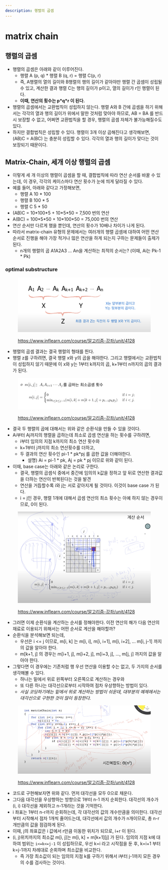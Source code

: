 ```yaml
---
description: 행렬의 곱셈
---
```


# matrix chain

## 행렬의 곱셈

* 행렬의 곱셈은 아래와 같이 이루어진다.&#x20;
  * 행렬 A (p, q) \* 행렬 B (q, r) = 행렬 C(p, r)&#x20;
  * 즉, A행렬의 열의 길이와 B행렬의 행의 길이가 같아야만 행렬 간 곱셈이 성립될 수 있고, 계산한 결과 행렬 C는 행의 길이가 p이고, 열의 길이가 r인 행렬이 된다.&#x20;
  * **이때, 연산의 횟수는 p\*q\*r 이 된다.**&#x20;
* 행렬의 곱셈에서는 교환법칙이 성립하지 않는다. 행렬 A와 B 간에 곱셈을 하기 위해서는 각각의 열과 행의 길이가 위에서 말한 것처럼 맞아야 하므로, AB = BA 를 반드시 보장할 수 없고, 어쩌면 교환법칙을 할 경우, 행렬의 곱셈 자체가 불가능해질수도 있다.&#x20;
* 하지만 결합법칙은 성립할 수 있다. 행렬이 3개 이상 곱해진다고 생각해보면, (AB)C = A(BC) 는 충분히 성립할 수 있다. 각각의 열과 행의 길이가 맞다는 것이 보장되기 때문이다.&#x20;

## Matrix-Chain, 세개 이상 행렬의 곱셈

* 이렇게 세 개 이상의 행렬이 곱셈을 할 때, 결합법칙에 따라 연산 순서를 바꿀 수 있는데, 이 경우, 각각의 케이스마다 연산 횟수가 눈에 띄게 달라질 수 있다.&#x20;
* 예를 들어, 아래와 같다고 가정해보면,&#x20;
  * 행렬 A 10 \* 100
  * 행렬 B 100 \* 5
  * 행렬 C 5 \* 50&#x20;
* (AB)C = 10\*100\*5 + 10\*5\*50 = 7,500 번의 연산&#x20;
* A(BC) = 100\*5\*50 + 10\*100\*50 = 75,000 번의 연산&#x20;
* 연산 순서만 다르게 했을 뿐인데, 연산의 횟수가 10배나 차이가 나게 된다.&#x20;
* 따라서 matrix-chain 유형의 문제에서는 여러개의 행렬 곱셈에 대하여 어떤 연산 순서로 진행을 해야 가장 적거나 많은 연산을 하게 되는지 구하는 문제들이 출제가 된다.&#x20;
  * n개의 행렬의 곱 A1A2A3 ... An을 계산하는 최적의 순서는? (이때, Ai는 Pk-1 \* Pk)&#x20;



### optimal substructure

<figure><img src="../../../.gitbook/assets/image (11) (2).png" alt=""><figcaption><p><a href="https://www.inflearn.com/course/%EC%95%8C%EA%B3%A0%EB%A6%AC%EC%A6%98-%EA%B0%95%EC%A2%8C/unit/4128">https://www.inflearn.com/course/알고리즘-강좌/unit/4128</a></p></figcaption></figure>

* 행렬의 곱셈 결과는 결국 행렬의 형태를 띈다.&#x20;
* 행렬 z를 구하려면, 결국 행렬 x와 y의 곱을 해야한다. 그리고 행렬에서는 교환법칙이 성립하지 않기 때문에 이 x와 y는 1부터 k까지의 곱, k+1부터 n까지의 곱의 결과가 된다.&#x20;

<figure><img src="../../../.gitbook/assets/image (43) (1) (1).png" alt=""><figcaption><p><a href="https://www.inflearn.com/course/%EC%95%8C%EA%B3%A0%EB%A6%AC%EC%A6%98-%EA%B0%95%EC%A2%8C/unit/4128">https://www.inflearn.com/course/알고리즘-강좌/unit/4128</a></p></figcaption></figure>

* 결국 두 행렬의 곱에 대해서는 위와 같은 순환식을 만들 수 있을 것이다.&#x20;
* Ai부터 Aj까지의 행렬을 곱하는데 최소로 곱셈 연산을 하는 횟수를 구하려면,&#x20;
  * i부터 임의의 지점 k까지의 최소 연산 횟수와
  * k+1부터 j까지의 최소 연산횟수를 더하고,&#x20;
  * 두 결과의 연산 횟수인 pi-1 \* pk\*pj 를 곱한 값을 더해야한다.&#x20;
    * 설명) Ai = pi-1 \* pk, Aj = pk \* pj 이므로 위와 같이 된다.&#x20;
* 이때, base case는 아래와 같은 논리로 구한다.&#x20;
  * 결국, 행렬의 곱셈식 중에서 중간에 임의의 k값을 정하고 앞 뒤로 연산한 결과값을 더하는 연산이 반복된다는 것을 발견
  * 연산을 거듭할수록 i와 j는 서로 같아지게 될 것이다. 이것이 base case 가 된다.&#x20;
  * i = j인 경우, 행렬 1개에 대해서 곱셈 연산의 최소 횟수는 아예 하지 않는 경우이므로, 0이 된다.&#x20;

&#x20;

<figure><img src="../../../.gitbook/assets/image (42) (1) (1).png" alt=""><figcaption><p><a href="https://www.inflearn.com/course/%EC%95%8C%EA%B3%A0%EB%A6%AC%EC%A6%98-%EA%B0%95%EC%A2%8C/unit/4128">https://www.inflearn.com/course/알고리즘-강좌/unit/4128</a></p></figcaption></figure>

* 그러면 이제 순환식을 계산하는 순서를 정해야한다. 이전 연산의 해가 다음 연산의 재료로 이용되기 위해서는 어떤 순서로 계산을 해야할까?&#x20;
* 순환식을 분석해보면 되는데,&#x20;
  * 우선은 i <= j 이므로, m\[i, k] 는 m\[i, i], m\[i, i+1], m\[i, i+2], ... m\[i, j-1] 까지의 값을 알아야 한다.&#x20;
  * m\[k+1, j] 의 경우는 m\[i+1, j], m\[i+2, j], m\[i+3, j], ..., m\[j, j] 까지의 값을 알아야 한다.&#x20;
* 그렇다면 이 경우에는 기존처럼 행 우선 연산을 이용할 수는 없고, 두 가지의 순서를 생각해볼 수 있다.&#x20;
  * 하나는 밑에서 위로 왼쪽부터 오른쪽으로 계산하는 경우와&#x20;
  * 또 다른 하나는 대각선으로부터 시작하여 점차 우상향하는 방법이 있다.&#x20;
  * _사실 코딩하기에는 밑에서 위로 계산하는 방법이 쉬운데, 대부분의 예제에서는 대각선으로 구현한 것이 많이 등장한다._&#x20;

<figure><img src="../../../.gitbook/assets/image (7) (3) (2).png" alt=""><figcaption><p><a href="https://www.inflearn.com/course/%EC%95%8C%EA%B3%A0%EB%A6%AC%EC%A6%98-%EA%B0%95%EC%A2%8C/unit/4128">https://www.inflearn.com/course/알고리즘-강좌/unit/4128</a></p></figcaption></figure>

* 코드로 구현해보자면 위와 같다. 먼저 대각선을 모두 0으로 채운다.&#x20;
* 그다음 대각선을 우상향하는 방향으로 1부터 n-1 까지 순회한다. 대각선의 개수가 (i, i) 대각선을 제외하고 n-1개라는 것을 기억한다.&#x20;
* i 좌표는 1부터 n-r까지 순회하는데, 각 대각선의 값의 개수만큼을 의미한다. 대각선부터 시작해서 점차 1개씩 줄어드는데, 대각선에서 값의 개수가 n개이므로, 총 n-r개만큼의 값을 점검하게 된다.&#x20;
* 이때, j의 좌표값은 i 값에서 r만큼 이동한 위치가 되므로, i+r 이 된다.&#x20;
* (i, j)위치까지의 최소값 m\[i, j]는 m\[i, k] + m\[k+1]\[j] 가 된다. 임의의 지점 k에 대하여 범위는 `i<=k<=j-1` 이 성립하므로, 우선 k=i 라고 시작점을 둔 후, k=i+1 부터 k=j-1까지 차례대로 순회하며 최소값을 비교한다.&#x20;
  * 즉 가장 최소값이 되는 임의의 지점 k를 구하기 위해서 i부터 j-1까지 모든 경우의 수를 검사하는 것이다.&#x20;



